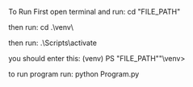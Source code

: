 To Run First open terminal and run:
cd "FILE_PATH"

then run:
cd .\venv\

then run:
.\Scripts\activate

you should enter this:
(venv) PS "FILE_PATH""\venv>

to run program run:
python Program.py
